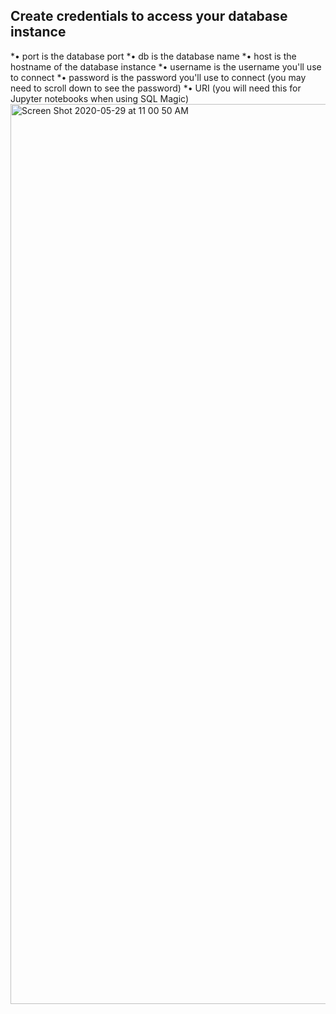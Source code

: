 ## Create credentials to access your database instance
*• port is the database port
*• db is the database name
*• host is the hostname of the database instance
*• username is the username you'll use to connect
*• password is the password you'll use to connect (you may need to scroll down to see the password)
*• URI (you will need this for Jupyter notebooks when using SQL Magic)
<img width="1440" alt="Screen Shot 2020-05-29 at 11 00 50 AM" src="https://user-images.githubusercontent.com/46945617/83274384-bb252d00-a19b-11ea-9301-cc9785a77f60.png">


